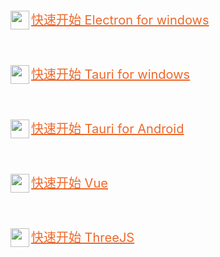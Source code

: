 <span style="display:block">
    <img style="width:30px;height:30px;" align="left" src="https://www.electronjs.org/zh/assets/img/favicon.ico"  />
    <p align="left" style="font-size:20px;line-height:30px;"> <a style="color:#ee682b" href="https://github.com/TogetherYear/EVV">快速开始 Electron for windows</a></p>
</span>
<br/>
<span style="display:block">
    <img style="width:30px;height:30px;" align="left" src="https://tauri.app/favicon.svg"  />
    <p align="left" style="font-size:20px;line-height:30px;"> <a style="color:#ee682b" href="https://github.com/TogetherYear/TVV">快速开始 Tauri for windows</a></p>
</span>
<br/>
<span style="display:block">
    <img style="width:30px;height:30px;" align="left" src="https://tauri.app/favicon.svg"  />
    <p align="left" style="font-size:20px;line-height:30px;"> <a style="color:#ee682b" href="https://github.com/TogetherYear/TVVA">快速开始 Tauri for Android</a></p>
</span>
<br/>
<span style="display:block">
    <img style="width:30px;height:30px;" align="left" src="https://cn.vuejs.org/logo.svg"  />
    <p align="left" style="font-size:20px;line-height:30px;"> <a style="color:#ee682b" href="https://github.com/TogetherYear/VV">快速开始 Vue</a></p>
</span>
<br/>
<span style="display:block">
    <img style="width:30px;height:30px;" align="left" src="https://threejs.org/files/favicon_white.ico"  />
    <p align="left" style="font-size:20px;line-height:30px;"> <a style="color:#ee682b" href="https://github.com/TogetherYear/Simple-Three">快速开始 ThreeJS</a></p>
</span>